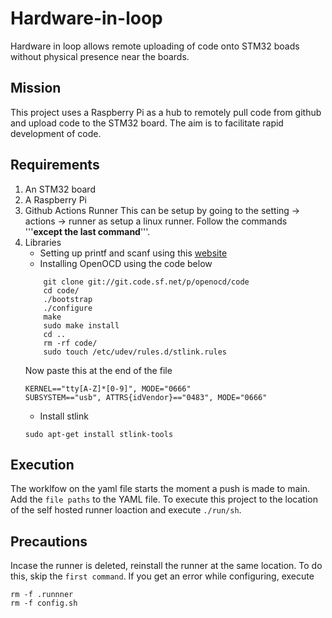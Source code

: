 # Hardware-in-loop
Hardware in loop allows remote uploading of code onto STM32 boads without physical presence near the boards.

## Mission
This project uses a Raspberry Pi as a hub to remotely pull code from github and upload code to the STM32 board. The aim is to facilitate rapid development of code.

## Requirements
1. An STM32 board
2. A Raspberry Pi
3. Github Actions Runner
This can be setup by going to the setting -> actions -> runner as setup a linux runner. Follow the commands '''**except the last command**'''. 
4. Libraries
    - Setting up printf and scanf using this [website](https://shawnhymel.com/1873/how-to-use-printf-on-stm32/)
    - Installing OpenOCD using the code below
    ``` 
        git clone git://git.code.sf.net/p/openocd/code
        cd code/
        ./bootstrap
        ./configure
        make
        sudo make install
        cd ..
        rm -rf code/
        sudo touch /etc/udev/rules.d/stlink.rules
    ```
    Now paste this at the end of the file
    ```
    KERNEL=="tty[A-Z]*[0-9]", MODE="0666"
    SUBSYSTEM=="usb", ATTRS{idVendor}=="0483", MODE="0666"
    ```
    - Install stlink
    ```
    sudo apt-get install stlink-tools
    ```
## Execution
The worklfow on the yaml file starts the moment a push is made to main. 
Add the `file paths` to the YAML file.
To execute this project to the location of the self hosted runner loaction and execute `./run/sh`.

## Precautions
Incase the runner is deleted, reinstall the runner at the same location. To do this, skip the `first command`. 
If you get an error while configuring, execute
```
rm -f .runnner
rm -f config.sh
```





